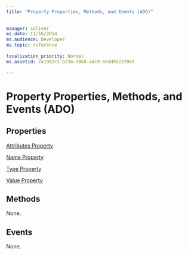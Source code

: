 ```yaml
---
title: "Property Properties, Methods, and Events (ADO)"
 
 
manager: soliver
ms.date: 11/16/2014
ms.audience: Developer
ms.topic: reference
  
localization_priority: Normal
ms.assetid: 7a1992c1-b234-58b8-a4c9-663d9b2370e9

---
```


# Property Properties, Methods, and Events (ADO)

## Properties

[Attributes Property](attributes-property-ado.md)
  
[Name Property](name-property-ado.md)
  
[Type Property](type-property-ado.md)
  
[Value Property](value-property-ado.md)
  
## Methods

None.
  
## Events

None.
  

